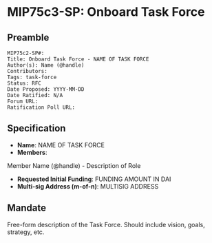 # MIP75c3-SP: Onboard Task Force

## Preamble

```
MIP75c2-SP#:
Title: Onboard Task Force - NAME OF TASK FORCE
Author(s): Name (@handle)
Contributors:
Tags: task-force
Status: RFC
Date Proposed: YYYY-MM-DD
Date Ratified: N/A
Forum URL:
Ratification Poll URL:
```

## Specification

- **Name**: NAME OF TASK FORCE
- **Members**:

Member Name (@handle) - Description of Role

- **Requested Initial Funding**: FUNDING AMOUNT IN DAI
- **Multi-sig Address (m-of-n)**: MULTISIG ADDRESS

## Mandate

Free-form description of the Task Force. Should include vision, goals, strategy, etc.

